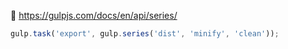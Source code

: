 🔗 https://gulpjs.com/docs/en/api/series/

```js
gulp.task('export', gulp.series('dist', 'minify', 'clean'));
```